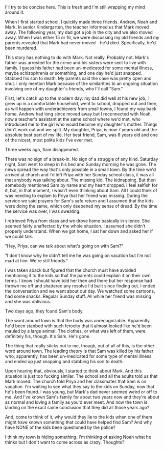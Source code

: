 I'll try to be concise here. This is fresh and I'm still wrapping my mind around it.  
When I first started school, I quickly made three friends. Andrew, Noah and Mark. In senior Kindergarten, the teacher informed us that Mark moved away. The following year, my dad got a job in the city and we also moved away. When I was either 15 or 16, we were discussing my old friends and my parents revealed that Mark had never moved - he'd died. Specifically, he'd been murdered. 

  
This story has nothing to do with Mark. Not really. Probably not. Mark's father was arrested for the crime and his sisters were sent to live with family. I guess his father had been un-medicated for some mental illness, maybe schizophrenia or something, and one day he'd just snapped. Stabbed his son to death. My parents said the case was pretty open and shut. I only mention Mark because of the similarities to an ongoing situation involving one of my daughter's friends, who I'll call "Sam."

  
First, let's catch up to the modern day: my dad did well at his new job, I grew up in a comfortable household, went to school, dropped out and then, as will happen with underachievers from small towns, I found my way back home. Andrew had long since moved away but I reconnected with Noah, now a teacher's assistant at the same school where we'd met, who introduced me to the girl who would become my daughter's mother. Things didn't work out and we split. My daughter, Priya, is now 7 years old and the absolute best part of my life. Her best friend, Sam, was 6 years old and one of the nicest, most polite kids I've ever met. 

  
Three weeks ago, Sam disappeared. 

  
There was no sign of a break-in. No sign of a struggle of any kind. Saturday night, Sam went to sleep in his bed and Sunday morning he was gone. The news spread the way that's only possible in a small town. By the time we'd arrived at church and I'd left Priya with her Sunday school class, it was all that anybody was talking about. The missing kid. The kidnapping. But then somebody mentioned Sam by name and my heart dropped. I feel selfish for it, but, in that moment, I wasn't even thinking about Sam. All I could think of was needing to explain to Priya that her friend was missing. During the service we said prayers for Sam's safe return and I assumed that the kids were doing the same, which only deepened my sense of dread. By the time the service was over, I was sweating. 

  
I retrieved Priya from class and we drove home basically in silence. She seemed fairly unaffected by the whole situation. I assumed she didn't properly understand. When we got home, I sat her down and asked her if we could talk.

  
"Hey, Priya, can we talk about what's going on with Sam?"

  
"I don't know why he didn't tell me he was going on vacation but I'm not mad at him. We're still friends."

  
I was taken aback but figured that the church must have avoided mentioning it to the kids so that the parents could explain it on their own terms. I know I should have told her then and there but her response had thrown me off and shattered any resolve I'd built since finding out. I ended the conversation and we went about our day. We watched some cartoons, had some snacks. Regular Sunday stuff. All while her friend was missing and she was oblivious.

  
Two days ago, they found Sam's body. 

  
The word around town is that the body was unrecognizable. Apparently he'd been stabbed with such ferocity that it almost looked like he'd been mauled by a large animal. The clothes, or what was left of them, were definitely his, though. It's Sam. He's gone.

  
The thing that really sticks out to me, though, out of all of this, is the other word around town. The leading theory is that Sam was killed by his father who, apparently, has been un-medicated for some type of mental illness and ended up just snapping and stabbing his son to death. 

  
Upon hearing that, obviously, I started to think about Mark. And this situation is just too fucking similar. The school and all the adults told us that Mark moved. The church told Priya and her classmates that Sam is on vacation. I'm waiting to see what they say to the kids on Sunday, now that he's been found. I was young, but Mark's dad never seemed weird or off to me. And I've known Sam's family for about two years now and they're about as normal and loving a family as you'd ever meet. And now the town is landing on the exact same conclusion that they did all those years ago?

  
And, come to think of it, why would they lie to the kids when one of them might have known something that could have helped find Sam? And why have NONE of the kids been questioned by the police?

  
I think my town is hiding something. I'm thinking of asking Noah what he thinks but I don't want to come across as crazy. Thoughts? 